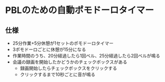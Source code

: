 # PBLのための自動ポモドーロタイマー

## 仕様
- 25分作業+5分休憩が1セットのポモドーロタイマー
- 3ポモドーロごとに休憩が15分になる
- 作業時間のうち、20分経過したら1回ベル、25分経過したら2回ベルが鳴る
- 会議の録画を開始したかどうかのチェックボックスがある
  - 録画開始したらチェックボックスをクリックする
  - クリックするまで10秒ごとに音が鳴る
